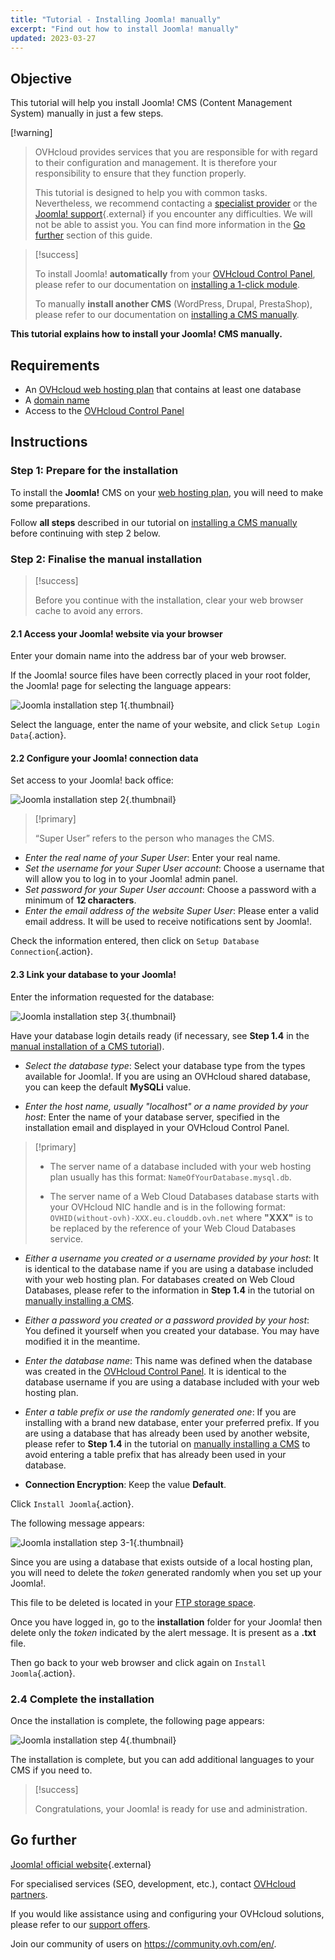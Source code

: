 ```yaml
---
title: "Tutorial - Installing Joomla! manually"
excerpt: "Find out how to install Joomla! manually"
updated: 2023-03-27
---
```


## Objective

This tutorial will help you install Joomla! CMS (Content Management System) manually in just a few steps.

[!warning]
>
> OVHcloud provides services that you are responsible for with regard to their configuration and management. It is therefore your responsibility to ensure that they function properly.
>
> This tutorial is designed to help you with common tasks. Nevertheless, we recommend contacting a [specialist provider](partner.) or the [Joomla! support](https://www.joomla.org/){.external} if you encounter any difficulties. We will not be able to assist you. You can find more information in the [Go further](cms_manual_installation_joomla_#go-further.) section of this guide.
>

> [!success]
>
> To install Joomla! **automatically** from your [OVHcloud Control Panel](manager.), please refer to our documentation on [installing a 1-click module](cms_install_1_click_modules1.).
>
> To manually **install another CMS** (WordPress, Drupal, PrestaShop), please refer to our documentation on [installing a CMS manually](cms_manual_installation1.).
>

**This tutorial explains how to install your Joomla! CMS manually.**

## Requirements

- An [OVHcloud web hosting plan](hosting.) that contains at least one database
- A [domain name](domains.)
- Access to the [OVHcloud Control Panel](manager.)

## Instructions

### Step 1: Prepare for the installation <a name="step1"></a>

To install the **Joomla!** CMS on your [web hosting plan](hosting.), you will need to make some preparations.

Follow **all steps** described in our tutorial on [installing a CMS manually](cms_manual_installation1.) before continuing with step 2 below.

### Step 2: Finalise the manual installation <a name="step2"></a>

> [!success]
>
> Before you continue with the installation, clear your web browser cache to avoid any errors.
>

#### 2.1 Access your Joomla! website via your browser

Enter your domain name into the address bar of your web browser.

If the Joomla! source files have been correctly placed in your root folder, the Joomla! page for selecting the language appears:

![Joomla installation step 1](https://raw.githubusercontent.com/ovh/docs/develop/templates/external-elements/cms/joomla/install-select-language-1.png){.thumbnail}

Select the language, enter the name of your website, and click `Setup Login Data`{.action}.

#### 2.2 Configure your Joomla! connection data

Set access to your Joomla! back office:

![Joomla installation step 2](https://raw.githubusercontent.com/ovh/docs/develop/templates/external-elements/cms/joomla/install-define-admin-2.png){.thumbnail}

> [!primary]
>
> “Super User” refers to the person who manages the CMS.

- *Enter the real name of your Super User*: Enter your real name.
- *Set the username for your Super User account*: Choose a username that will allow you to log in to your Joomla! admin panel.
- *Set password for your Super User account*: Choose a password with a minimum of **12 characters**.
- *Enter the email address of the website Super User*: Please enter a valid email address. It will be used to receive notifications sent by Joomla!.

Check the information entered, then click on `Setup Database Connection`{.action}.

#### 2.3 Link your database to your Joomla!

Enter the information requested for the database:

![Joomla installation step 3](https://raw.githubusercontent.com/ovh/docs/develop/templates/external-elements/cms/joomla/install-db-connect-3.png){.thumbnail}

Have your database login details ready (if necessary, see **Step 1.4** in the [manual installation of a CMS tutorial](cms_manual_installation1.)).

- *Select the database type*: Select your database type from the types available for Joomla!. If you are using an OVHcloud shared database, you can keep the default **MySQLi** value.

- *Enter the host name, usually "localhost" or a name provided by your host*: Enter the name of your database server, specified in the installation email and displayed in your OVHcloud Control Panel.

> [!primary]
> 
> - The server name of a database included with your web hosting plan usually has this format: `NameOfYourDatabase.mysql.db`. 
>
> - The server name of a Web Cloud Databases database starts with your OVHcloud NIC handle and is in the following format: `OVHID(without-ovh)-XXX.eu.clouddb.ovh.net` where **"XXX"** is to be replaced by the reference of your Web Cloud Databases service.
>

- *Either a username you created or a username provided by your host*: It is identical to the database name if you are using a database included with your web hosting plan. For databases created on Web Cloud Databases, please refer to the information in **Step 1.4** in the tutorial on [manually installing a CMS](cms_manual_installation1.).

- *Either a password you created or a password provided by your host*: You defined it yourself when you created your database. You may have modified it in the meantime.

- *Enter the database name*: This name was defined when the database was created in the [OVHcloud Control Panel](manager.). It is identical to the database username if you are using a database included with your web hosting plan.

- *Enter a table prefix or use the randomly generated one*: If you are installing with a brand new database, enter your preferred prefix. If you are using a database that has already been used by another website, please refer to **Step 1.4** in the tutorial on [manually installing a CMS](cms_manual_installation1.) to avoid entering a table prefix that has already been used in your database.

- **Connection Encryption**: Keep the value **Default**.

Click `Install Joomla`{.action}.

The following message appears:

![Joomla installation step 3-1](https://raw.githubusercontent.com/ovh/docs/develop/templates/external-elements/cms/joomla/install-db-connect-3-1.png){.thumbnail}

Since you are using a database that exists outside of a local hosting plan, you will need to delete the *token* generated randomly when you set up your Joomla!.

This file to be deleted is located in your [FTP storage space](ftp_connection1.).

Once you have logged in, go to the **installation** folder for your Joomla! then delete only the *token* indicated by the alert message. It is present as a **.txt** file.

Then go back to your web browser and click again on `Install Joomla`{.action}.

### 2.4 Complete the installation

Once the installation is complete, the following page appears:

![Joomla installation step 4](https://raw.githubusercontent.com/ovh/docs/develop/templates/external-elements/cms/joomla/install-ending-4.png){.thumbnail}

The installation is complete, but you can add additional languages to your CMS if you need to.

>[!success]
>
> Congratulations, your Joomla! is ready for use and administration.
>

## Go further <a name="go-further"></a>

[Joomla! official website](https://joomla.org){.external}

For specialised services (SEO, development, etc.), contact [OVHcloud partners](partner.).

If you would like assistance using and configuring your OVHcloud solutions, please refer to our [support offers](support.).

Join our community of users on <https://community.ovh.com/en/>.